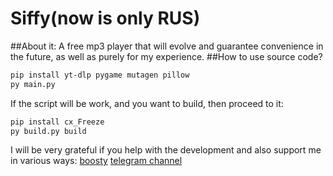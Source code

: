 # Siffy(now is only RUS)
##About it:
  A free mp3 player that will evolve and guarantee convenience in the future, as well as purely for my experience.
##How to use source code?
```bash
pip install yt-dlp pygame mutagen pillow
py main.py
```
If the script will be work, and you want to build, then proceed to it:
```bash
pip install cx_Freeze
py build.py build
```

I will be very grateful if you help with the development and also support me in various ways:
[boosty](https://boosty.to/vtx_votex)
[telegram channel](https://t.me/ScVotex)
